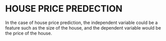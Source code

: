 # HOUSE PRICE PREDECTION
 In the case of house price prediction, the independent variable could be a feature such as the size of the house,
 and the dependent variable would be the price of the house.
